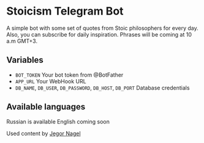 # Stoicism Telegram Bot
A simple bot with some set of quotes from Stoic philosophers for every day.
Also, you can subscribe for daily inspiration. Phrases will be coming at 10 a.m GMT+3.

## Variables
- `BOT_TOKEN`   Your bot token from @BotFather
- `APP_URL`     Your WebHook URL
- `DB_NAME`, `DB_USER`, `DB_PASSWORD`, `DB_HOST`, `DB_PORT` Database credentials

## Available languages 
Russian is available
English coming soon

Used content by [Jegor Nagel](https://jegornagel.com/)